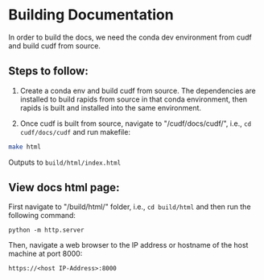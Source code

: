 # Building Documentation

In order to build the docs, we need the conda dev environment from cudf and build cudf from source. 


## Steps to follow:

1. Create a conda env and  build cudf from source. The dependencies are installed to build rapids from source in that conda environment, then rapids is built and installed into the same environment.

2. Once cudf is built from source, navigate to "/cudf/docs/cudf/", i.e., `cd cudf/docs/cudf` and run makefile:

```bash
make html
```
Outputs to `build/html/index.html`


## View docs html page:

First navigate to "/build/html/" folder, i.e., `cd build/html` and then run the following command:

```
python -m http.server
```
Then, navigate a web browser to the IP address or hostname of the host machine at port 8000:

```
https://<host IP-Address>:8000
```
